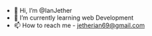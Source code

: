 - 👋 Hi, I’m @IanJether
- 🌱 I’m currently learning web Development
- 📫 How to reach me - jetherian69@gmail.com

<!---
IanJether/IanJether is a ✨ special ✨ repository because its `README.md` (this file) appears on your GitHub profile.
You can click the Preview link to take a look at your changes.
--->
